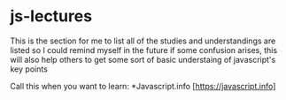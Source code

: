 # js-lectures
This is the section for me to list all of the studies and understandings are listed
so I could remind myself in the future if some confusion arises,
this will also help others to get some sort of basic understaing of javascript's key points

Call this when you want to learn:
*Javascript.info [https://javascript.info]
